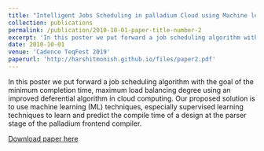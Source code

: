 ```yaml
---
title: "Intelligent Jobs Scheduling in palladium Cloud using Machine learning"
collection: publications
permalink: /publication/2010-10-01-paper-title-number-2
excerpt: 'In this poster we put forward a job scheduling algorithm with the goal of the minimum completion time, maximum load balancing degree using an improved deferential algorithm in cloud computing. Our proposed solution is to use machine learning (ML) techniques, especially supervised learning techniques to learn and predict the compile time of a design at the parser stage of the palladium frontend compiler.'
date: 2010-10-01
venue: 'Cadence TeqFest 2019'
paperurl: 'http://harshitmonish.github.io/files/paper2.pdf'
---
```

In this poster we put forward a job scheduling algorithm with the goal of the minimum completion time, maximum load balancing degree using an improved deferential algorithm in cloud computing. Our proposed solution is to use machine learning (ML) techniques, especially supervised learning techniques to learn and predict the compile time of a design at the parser stage of the palladium frontend compiler.

[Download paper here](http://harshitmonish.github.io/files/paper2.pdf)
